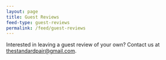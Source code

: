 ```yaml
---
layout: page
title: Guest Reviews
feed-type: guest-reviews
permalink: /feed/guest-reviews
---
```

Interested in leaving a guest review of your own? Contact us at [thestandardpair@gmail.com][email].

[email]: thestandardpair@gmail.com
